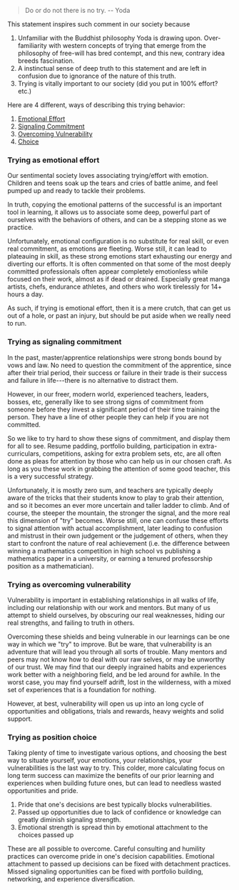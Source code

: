 
 > Do or do not there is no try. -- Yoda

This statement inspires such comment in our society because 

1. Unfamiliar with the Buddhist philosophy Yoda is drawing upon. Over-familiarity with western concepts of trying that emerge from the philosophy of free-will has bred contempt, and this new, contrary idea breeds fascination.  
2. A instinctual sense of deep truth to this statement and are left in confusion due to ignorance of the nature of this truth.
3. Trying is vitally important to our society (did you put in 100% effort? etc.)

Here are 4 different, ways of describing this trying behavior:

1. [Emotional Effort](#trying-as-emotional-effort)
4. [Signaling Commitment](#trying-as-signaling-commitment)
2. [Overcoming Vulnerability](#trying-as-overcoming-vulnerability)
3. [Choice](#trying-as-position-choice)

### Trying as emotional effort

Our sentimental society loves associating trying/effort with emotion. Children and teens soak up the tears and cries of battle anime, and feel pumped up and ready to tackle their problems.

In truth, copying the emotional patterns of the successful is an important tool in learning, it allows us to associate some deep, powerful part of ourselves with the behaviors of others, and can be a stepping stone as we practice.

Unfortunately, emotional configuration is no substitute for real skill, or even real commitment, as emotions are fleeting. Worse still, it can lead to plateauing in skill, as these strong emotions start exhausting our energy and diverting our efforts. It is often commented on that some of the most deeply committed professionals often appear completely emotionless while focused on their work, almost as if dead or drained. Especially great manga artists, chefs, endurance athletes, and others who work tirelessly for 14+ hours a day.

As such, if trying is emotional effort, then it is a mere crutch, that can get us out of a hole, or past an injury, but should be put aside when we really need to run.

### Trying as signaling commitment

In the past, master/apprentice relationships were strong bonds bound by vows and law. No need to question the commitment of the apprentice, since after their trial period, their success or failure in their trade is their success and failure in life---there is no alternative to distract them.

However, in our freer, modern world, experienced teachers, leaders, bosses, etc, generally like to see strong signs of commitment from someone before they invest a significant period of their time training the person. They have a line of other people they can help if you are not committed. 

So we like to try hard to show these signs of commitment, and display them for all to see. Resume padding, portfolio building, participation in extra-curriculars, competitions, asking for extra problem sets, etc, are all often done as pleas for attention by those who can help us in our chosen craft. As long as you these work in grabbing the attention of some good teacher, this is a very successful strategy. 

Unfortunately, it is mostly zero sum, and teachers are typically deeply aware of the tricks that their students know to play to grab their attention, and so it becomes an ever more uncertain and taller ladder to climb. And of course, the steeper the mountain, the stronger the signal, and the more real this dimension of "try" becomes. Worse still, one can confuse these efforts to signal attention with actual accomplishment, later leading to confusion and mistrust in their own judgement or the judgement of others, when they start to confront the nature of real achievement (i.e. the difference between winning a mathematics competition in high school vs publishing a mathematics paper in a university, or earning a tenured professorship position as a mathematician).

### Trying as overcoming vulnerability

Vulnerability is important in establishing relationships in all walks of life, including our relationship with our work and mentors. But many of us attempt to shield ourselves, by obscuring our real weaknesses, hiding our real strengths, and failing to truth in others.

Overcoming these shields and being vulnerable in our learnings can be one way in which we "try" to improve. But be ware, that vulnerability is an adventure that will lead you through all sorts of trouble. Many mentors and peers may not know how to deal with our raw selves, or may be unworthy of our trust. We may find that our deeply ingrained habits and experiences work better with a neighboring field, and be led around for awhile. In the worst case, you may find yourself adrift, lost in the wilderness, with a mixed set of experiences that is a foundation for nothing. 

However, at best, vulnerability will open us up into an long cycle of opportunities and obligations, trials and rewards, heavy weights and solid support. 

### Trying as position choice

Taking plenty of time to investigate various options, and choosing the best way to situate yourself, your emotions, your relationships, your vulnerabilities is the last way to try. This colder, more calculating focus on long term success can maximize the benefits of our prior learning and experiences when building future ones, but can lead to needless wasted opportunities and pride. 

1. Pride that one's decisions are best typically blocks vulnerabilities. 
2. Passed up opportunities due to lack of confidence or knowledge can greatly diminish signaling strength. 
3. Emotional strength is spread thin by emotional attachment to the choices passed up

These are all possible to overcome. Careful consulting and humility practices can overcome pride in one's decision capabilities. Emotional attachment to passed up decisions can be fixed with detachment practices. Missed signaling opportunities can be fixed with portfolio building, networking, and experience diversification.


